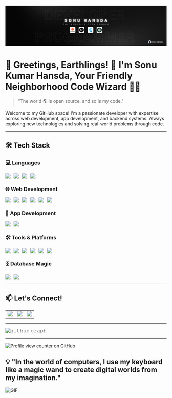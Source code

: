
![Cover](cover.png)
# 🌟 Greetings, Earthlings! 👋 I'm Sonu Kumar Hansda, Your Friendly Neighborhood Code Wizard 🧙‍♂️  

> "The world 🌎 is open source, and so is my code."  

Welcome to my GitHub space! I'm a passionate developer with expertise across web development, app development, and backend systems. Always exploring new technologies and solving real-world problems through code.  

---
## 🛠️ Tech Stack  

### 💻 Languages  
<div align="start" style="display: flex; flex-wrap: wrap; gap: 10px;"> <img src="https://img.shields.io/badge/Python-3776AB?style=for-the-badge&logo=python&logoColor=white"> <img src="https://img.shields.io/badge/JavaScript-F7DF1E?style=for-the-badge&logo=javascript&logoColor=black"> <img src="https://img.shields.io/badge/Dart-0175C2?style=for-the-badge&logo=dart&logoColor=white"> <img src="https://img.shields.io/badge/C/C++-00599C?style=for-the-badge&logo=c&logoColor=white"> </div>

### 🌐 Web Development  
<div align="start" style="display: flex; flex-wrap: wrap; gap: 10px;"> 
    <img src="https://img.shields.io/badge/React-61DAFB?style=for-the-badge&logo=react&logoColor=black">
    <img src="https://img.shields.io/badge/Next.js-000000?style=for-the-badge&logo=nextdotjs&logoColor=white">
    <img src="https://img.shields.io/badge/Tailwind_CSS-06B6D4?style=for-the-badge&logo=tailwindcss&logoColor=white">
    <img src="https://img.shields.io/badge/Node.js-339933?style=for-the-badge&logo=nodedotjs&logoColor=white">
    <img src="https://img.shields.io/badge/Django-092E20?style=for-the-badge&logo=django&logoColor=white">
    <img src="https://img.shields.io/badge/Flask-000000?style=for-the-badge&logo=flask&logoColor=white">
</div>

### 📱 App Development  
<div align="start" style="display: flex; flex-wrap: wrap; gap: 10px;"> <img src="https://img.shields.io/badge/Flutter-02569B?style=for-the-badge&logo=flutter&logoColor=white"> <img src="https://img.shields.io/badge/React_Native-61DAFB?style=for-the-badge&logo=react&logoColor=black"> </div>

### 🛠️ Tools & Platforms  
<div align="start" style="display: flex; flex-wrap: wrap; gap: 10px;"> <img src="https://img.shields.io/badge/Git-F05032?style=for-the-badge&logo=git&logoColor=white"> <img src="https://img.shields.io/badge/Linux-FCC624?style=for-the-badge&logo=linux&logoColor=black"> <img src="https://img.shields.io/badge/Nginx-269539?style=for-the-badge&logo=nginx&logoColor=white"> <img src="https://img.shields.io/badge/Docker-2496ED?style=for-the-badge&logo=docker&logoColor=white"> <img src="https://img.shields.io/badge/Kubernetes-326CE5?style=for-the-badge&logo=kubernetes&logoColor=white"> <img src="https://img.shields.io/badge/Figma-F24E1E?style=for-the-badge&logo=figma&logoColor=white"> </div>

### 🗄️ Database Magic  
<div align="start" style="display: flex; flex-wrap: wrap; gap: 10px;"> <img src="https://img.shields.io/badge/MongoDB-4EA94B?style=for-the-badge&logo=mongodb&logoColor=white"> <img src="https://img.shields.io/badge/MySQL-005C84?style=for-the-badge&logo=mysql&logoColor=white"> </div>

---

## 📫 Let's Connect!  
<div align="start">
  <table>
    <tr>
      <td><a href="https://www.linkedin.com/in/sonu-kumar-hansda/"><img src="https://img.shields.io/badge/LinkedIn-0A66C2?style=for-the-badge&logo=linkedin&logoColor=white"></a></td>
      <td><a href="https://www.instagram.com/_sonu.hansda_/"><img src="https://img.shields.io/badge/Instagram-E4405F?style=for-the-badge&logo=instagram&logoColor=white"></a></td>
      <td><a href="https://github.com/sonukumarhansda"><img src="https://img.shields.io/badge/GitHub-181717?style=for-the-badge&logo=github&logoColor=white"></a></td>
    </tr>
  </table>
</div>

---
![𝚐𝚒𝚝𝚑𝚞𝚋 𝚐𝚛𝚊𝚙𝚑](https://github-readme-activity-graph.vercel.app/graph?username=Sonu-Hansda&theme=react-dark&hide_border=true&area=true) <hr>
![Profile view counter on GitHub](https://komarev.com/ghpvc/?username=Sonu-Hansda)
## 💡 "In the world of computers, I use my keyboard like a magic wand to create digital worlds from my imagination."

![GIF](https://media.tenor.com/-buzIaq-QeoAAAAM/code-coding.gif)
